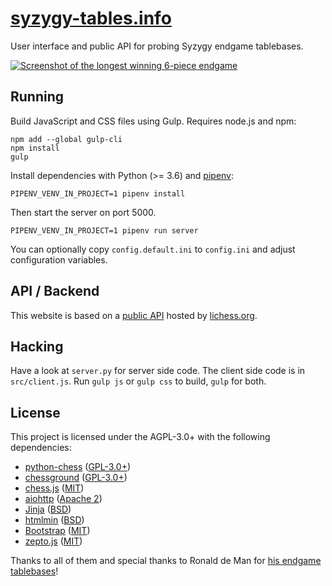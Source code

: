 [syzygy-tables.info](https://syzygy-tables.info)
================================================

User interface and public API for probing Syzygy endgame tablebases.

[![Screenshot of the longest winning 6-piece endgame](/screenshot.png)](https://syzygy-tables.info/?fen=6N1/5KR1/2n5/8/8/8/2n5/1k6%20w%20-%20-%200%201)

Running
-------

Build JavaScript and CSS files using Gulp. Requires node.js and npm:

    npm add --global gulp-cli
    npm install
    gulp

Install dependencies with Python (>= 3.6) and [pipenv](https://pipenv.readthedocs.io/en/latest/):

    PIPENV_VENV_IN_PROJECT=1 pipenv install

Then start the server on port 5000.

    PIPENV_VENV_IN_PROJECT=1 pipenv run server

You can optionally copy `config.default.ini` to `config.ini` and adjust
configuration variables.

API / Backend
-------------

This website is based on a [public API](https://github.com/niklasf/lila-tablebase) hosted by [lichess.org](https://tablebase.lichess.ovh).

Hacking
-------

Have a look at `server.py` for server side code. The client side code is in
`src/client.js`. Run `gulp js` or `gulp css` to build, `gulp` for both.

License
-------

This project is licensed under the AGPL-3.0+ with the following dependencies:

* [python-chess](https://github.com/niklasf/python-chess) ([GPL-3.0+](https://github.com/niklasf/python-chess/blob/master/LICENSE))
* [chessground](https://github.com/ornicar/chessground) ([GPL-3.0+](https://github.com/ornicar/chessground/blob/master/LICENSE))
* [chess.js](https://github.com/jhlywa/chess.js) ([MIT](https://github.com/jhlywa/chess.js/blob/master/LICENSE))
* [aiohttp](http://aiohttp.readthedocs.org/en/stable/) ([Apache 2](https://github.com/KeepSafe/aiohttp/blob/master/LICENSE.txt))
* [Jinja](http://jinja.pocoo.org/) ([BSD](https://github.com/mitsuhiko/jinja2/blob/master/LICENSE))
* [htmlmin](https://htmlmin.readthedocs.org/en/latest/) ([BSD](https://github.com/mankyd/htmlmin/blob/master/LICENSE))
* [Bootstrap](http://getbootstrap.com/) ([MIT](https://github.com/twbs/bootstrap/blob/master/LICENSE))
* [zepto.js](http://zeptojs.com/) ([MIT](https://github.com/madrobby/zepto/blob/master/MIT-LICENSE))

Thanks to all of them and special thanks to Ronald de Man for [his endgame tablebases](https://github.com/syzygy1/tb)!
